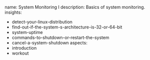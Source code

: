 name: System Monitoring I
description: Basics of system monitoring.
insights:
  - detect-your-linux-distribution
  - find-out-if-the-system-s-architecture-is-32-or-64-bit
  - system-uptime
  - commands-to-shutdown-or-restart-the-system
  - cancel-a-system-shutdown
aspects:
  - introduction
  - workout
